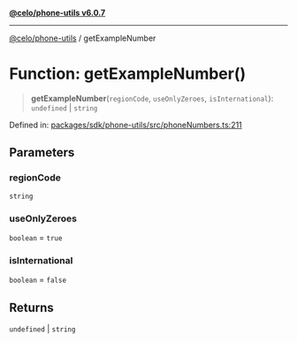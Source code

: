[**@celo/phone-utils v6.0.7**](../README.md)

***

[@celo/phone-utils](../globals.md) / getExampleNumber

# Function: getExampleNumber()

> **getExampleNumber**(`regionCode`, `useOnlyZeroes`, `isInternational`): `undefined` \| `string`

Defined in: [packages/sdk/phone-utils/src/phoneNumbers.ts:211](https://github.com/celo-org/developer-tooling/blob/master/packages/sdk/phone-utils/src/phoneNumbers.ts#L211)

## Parameters

### regionCode

`string`

### useOnlyZeroes

`boolean` = `true`

### isInternational

`boolean` = `false`

## Returns

`undefined` \| `string`
